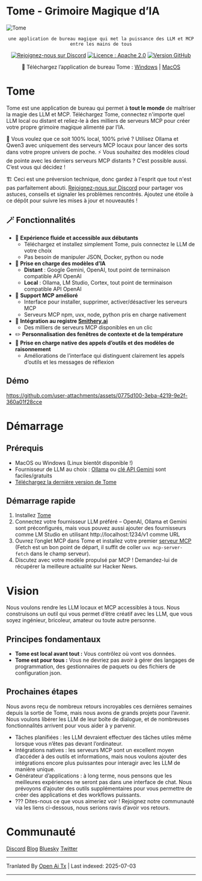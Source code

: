 # Tome - Grimoire Magique d’IA

<img src="https://raw.githubusercontent.com/runebookai/tome/main/static/images/repo-header.png" alt="Tome" />

<p align="center">
    <code>une application de bureau magique qui met la puissance des LLM et MCP entre les mains de tous</code>
</p>

<p align="center">
    <a href="https://discord.gg/9CH6us29YA" target="_blank"><img src="https://img.shields.io/discord/1365100902561742868?logo=discord&logoColor=fff&label=Rejoignez-nous!&color=9D7CD8" alt="Rejoignez-nous sur Discord" /></a>
    <a href="https://opensource.org/licenses/Apache-2.0" target="_blank"><img src="https://img.shields.io/badge/License-Apache_2.0-blue.svg" alt="Licence : Apache 2.0" /></a>
    <a href="https://github.com/runebookai/tome/releases" target="_blank"><img src="https://img.shields.io/github/v/release/runebookai/tome" alt="Version GitHub" /></a>
</p>

<p align="center">
    🔮 Téléchargez l’application de bureau Tome : <a href="https://github.com/runebookai/tome/releases/download/0.6.0/Tome_0.6.0_x64-setup.exe">Windows</a> | <a href="https://github.com/runebookai/tome/releases/download/0.6.0/Tome_0.6.0_aarch64.dmg">MacOS</a>
</p>

# Tome

Tome est une application de bureau qui permet à **tout le monde** de maîtriser la magie des LLM et MCP. Téléchargez Tome, connectez n'importe quel LLM local ou distant et reliez-le à des milliers de serveurs MCP pour créer votre propre grimoire magique alimenté par l’IA.

🫥 Vous voulez que ce soit 100% local, 100% privé ? Utilisez Ollama et Qwen3 avec uniquement des serveurs MCP locaux pour lancer des sorts dans votre propre univers de poche. ⚡ Vous souhaitez des modèles cloud de pointe avec les derniers serveurs MCP distants ? C’est possible aussi. C’est vous qui décidez !

🏗️ Ceci est une préversion technique, donc gardez à l'esprit que tout n'est pas parfaitement abouti. [Rejoignez-nous sur Discord](https://discord.gg/9CH6us29YA) pour partager vos astuces, conseils et signaler les problèmes rencontrés. Ajoutez une étoile à ce dépôt pour suivre les mises à jour et nouveautés !

## 🪄 Fonctionnalités

- 🧙 **Expérience fluide et accessible aux débutants**
  - Téléchargez et installez simplement Tome, puis connectez le LLM de votre choix
  - Pas besoin de manipuler JSON, Docker, python ou node
- 🤖 **Prise en charge des modèles d’IA**
  - **Distant** : Google Gemini, OpenAI, tout point de terminaison compatible API OpenAI
  - **Local** : Ollama, LM Studio, Cortex, tout point de terminaison compatible API OpenAI
- 🔮 **Support MCP amélioré**
  - Interface pour installer, supprimer, activer/désactiver les serveurs MCP
  - Serveurs MCP npm, uvx, node, python pris en charge nativement
- 🏪 **Intégration au registre [Smithery.ai](https://smithery.ai)**
  - Des milliers de serveurs MCP disponibles en un clic
- ✏️ **Personnalisation des fenêtres de contexte et de la température**
- 🧰 **Prise en charge native des appels d’outils et des modèles de raisonnement**
  - Améliorations de l’interface qui distinguent clairement les appels d’outils et les messages de réflexion

## Démo

https://github.com/user-attachments/assets/0775d100-3eba-4219-9e2f-360a01f28cce

# Démarrage

## Prérequis

- MacOS ou Windows (Linux bientôt disponible !)
- Fournisseur de LLM au choix : [Ollama](https://ollama.com/) ou [clé API Gemini](https://aistudio.google.com/app/apikey) sont faciles/gratuits
- [Téléchargez la dernière version de Tome](https://github.com/runebookai/tome/releases)

## Démarrage rapide

1. Installez [Tome](https://github.com/runebookai/tome/releases)
2. Connectez votre fournisseur LLM préféré – OpenAI, Ollama et Gemini sont préconfigurés, mais vous pouvez aussi ajouter des fournisseurs comme LM Studio en utilisant http://localhost:1234/v1 comme URL
3. Ouvrez l’onglet MCP dans Tome et installez votre premier [serveur MCP](https://github.com/modelcontextprotocol/servers) (Fetch est un bon point de départ, il suffit de coller `uvx mcp-server-fetch` dans le champ serveur).
4. Discutez avec votre modèle propulsé par MCP ! Demandez-lui de récupérer la meilleure actualité sur Hacker News.

# Vision

Nous voulons rendre les LLM locaux et MCP accessibles à tous. Nous construisons un outil qui vous permet d’être créatif avec les LLM, que vous soyez ingénieur, bricoleur, amateur ou toute autre personne.

## Principes fondamentaux

- **Tome est local avant tout :** Vous contrôlez où vont vos données.
- **Tome est pour tous :** Vous ne devriez pas avoir à gérer des langages de programmation, des gestionnaires de paquets ou des fichiers de configuration json.

## Prochaines étapes

Nous avons reçu de nombreux retours incroyables ces dernières semaines depuis la sortie de Tome, mais nous avons de grands projets pour l’avenir. Nous voulons libérer les LLM de leur boîte de dialogue, et de nombreuses fonctionnalités arrivent pour vous aider à y parvenir.

- Tâches planifiées : les LLM devraient effectuer des tâches utiles même lorsque vous n’êtes pas devant l’ordinateur.
- Intégrations natives : les serveurs MCP sont un excellent moyen d’accéder à des outils et informations, mais nous voulons ajouter des intégrations encore plus puissantes pour interagir avec les LLM de manière unique.
- Générateur d’applications : à long terme, nous pensons que les meilleures expériences ne seront pas dans une interface de chat. Nous prévoyons d’ajouter des outils supplémentaires pour vous permettre de créer des applications et des workflows puissants.
- ??? Dites-nous ce que vous aimeriez voir ! Rejoignez notre communauté via les liens ci-dessous, nous serions ravis d’avoir vos retours.

# Communauté

[Discord](https://discord.gg/9CH6us29YA) [Blog](https://blog.runebook.ai) [Bluesky](https://bsky.app/profile/gettome.app) [Twitter](https://twitter.com/get_tome)

---

Tranlated By [Open Ai Tx](https://github.com/OpenAiTx/OpenAiTx) | Last indexed: 2025-07-03

---